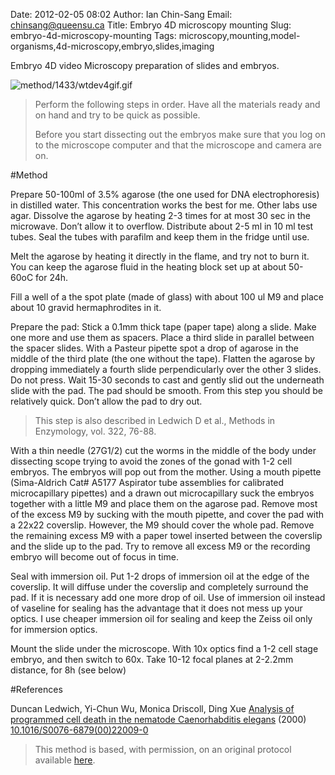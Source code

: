 Date: 2012-02-05 08:02
Author: Ian Chin-Sang
Email: chinsang@queensu.ca
Title: Embryo 4D microscopy mounting
Slug: embryo-4d-microscopy-mounting
Tags: microscopy,mounting,model-organisms,4d-microscopy,embryo,slides,imaging

Embryo 4D video Microscopy preparation of slides and embryos.


![method/1433/wtdev4gif.gif](/images/method/1433/wtdev4gif.gif)



>Perform the following steps in order. Have all the materials ready and on hand and try to be quick as possible.
>
>Before you start dissecting out the embryos make sure that you log on to the microscope computer and that the microscope and camera are on.  




#Method

Prepare 50-100ml of 3.5% agarose (the one used for DNA electrophoresis) in distilled water. This concentration works the best for me. Other labs use agar. Dissolve the agarose by heating 2-3 times for at most 30 sec in the microwave. Don’t allow it to overflow. Distribute about 2-5 ml in 10 ml test tubes. Seal the tubes with parafilm and keep them in the fridge until use. 



Melt the agarose by heating it directly in the flame, and try not to burn it. You can keep the agarose fluid in the heating block set up at about 50-60oC for 24h. 



Fill a well of a the spot plate (made of glass) with about 100 ul M9 and place about 10 gravid hermaphrodites in it. 



Prepare the pad: Stick a 0.1mm thick tape (paper tape) along a slide. Make one more and use them as spacers. Place a third slide in parallel between the spacer slides. With a Pasteur pipette spot a drop of agarose in the middle of the third plate (the one without the tape). Flatten the agarose by dropping immediately a fourth slide perpendicularly over the other 3 slides. Do not press. Wait 15-30 seconds to cast and gently slid out the underneath slide with the pad. The pad should be smooth.  From this step you should be relatively quick. Don’t allow the pad to dry out.


>This step is also described in Ledwich D et al., Methods in Enzymology, vol. 322, 76-88.


With a thin needle (27G1/2) cut the worms in the middle of the body under dissecting scope trying to avoid the zones of the gonad with 1-2 cell embryos. The embryos will pop out from the mother. Using a mouth pipette (Sima-Aldrich Cat# A5177 Aspirator tube assemblies for calibrated microcapillary pipettes) and a drawn out microcapillary suck the embryos together with a little M9 and place them on the agarose pad. Remove most of the excess M9 by sucking with the mouth pipette, and cover the pad with a 22x22 coverslip. However, the M9 should cover the whole pad.  Remove the remaining excess M9 with a paper towel inserted between the coverslip and the slide up to the pad. Try to remove all excess M9 or the recording embryo will become out of focus in time.



Seal with immersion oil. Put 1-2 drops of immersion oil at the edge of the coverslip. It will diffuse under the coverslip and completely surround the pad. If it is necessary add one more drop of oil. Use of immersion oil instead of vaseline for sealing has the advantage that it does not mess up your optics. I use cheaper immersion oil for sealing and keep the Zeiss oil only for immersion optics.   



Mount the slide under the microscope. With 10x optics find a 1-2 cell stage embryo, and then switch to 60x. Take 10-12 focal planes at 2-2.2mm distance, for 8h (see below)





#References


Duncan Ledwich, Yi-Chun Wu, Monica Driscoll, Ding Xue [Analysis of programmed cell death in the nematode Caenorhabditis elegans](http://dx.doi.org/10.1016/S0076-6879(00)22009-0)  (2000)
[10.1016/S0076-6879(00)22009-0](http://dx.doi.org/10.1016/S0076-6879(00)22009-0)





>This method is based, with permission, on an original protocol available [here](http://130.15.90.245/4d_video_microscopy.htm).


